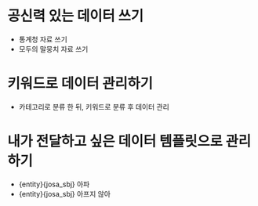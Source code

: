 # 공신력 있는 데이터 쓰기
- 통계청 자료 쓰기
- 모두의 말뭉치 자료 쓰기

# 키워드로 데이터 관리하기
- 카테고리로 분류 한 뒤, 키워드로 분류 후 데이터 관리

# 내가 전달하고 싶은 데이터 템플릿으로 관리하기
- {entity}{josa_sbj} 아파
- {entity}{josa_sbj} 아프지 않아